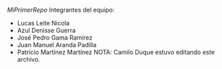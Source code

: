 *MiPrimerRepo*
  Integrantes del equipo:
  - Lucas Leite Nicola
  - Azul Denisse Guerra
  - José Pedro Gama Ramírez
  - Juan Manuel Aranda Padilla
  - Patricio Martínez Martínez
NOTA: Camilo Duque estuvo editando este archivo.
